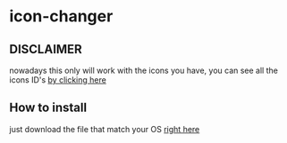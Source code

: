# icon-changer
## DISCLAIMER
nowadays this only will work with the icons you have, you can see all the icons ID's [by clicking here](https://raw.communitydragon.org/latest/plugins/rcp-be-lol-game-data/global/default/v1/profile-icons/?C=M&O=A)
## How to install
just download the file that match your OS [right here](https://github.com/swwden/icon-changer/releases/tag/v1.0)

